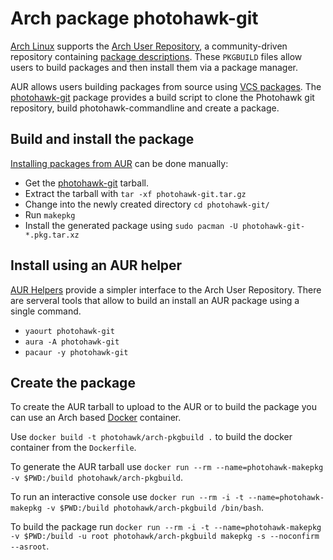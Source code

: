 # Arch package photohawk-git

[Arch Linux](https://www.archlinux.org/) supports the [Arch User Repository](https://aur.archlinux.org/), a community-driven repository containing [package descriptions](https://wiki.archlinux.org/index.php/PKGBUILD). These `PKGBUILD` files allow users to build packages and then install them via a package manager.

AUR allows users building packages from source using [VCS packages](https://wiki.archlinux.org/index.php/VCS_PKGBUILD_Guidelines). The [photohawk-git](https://aur.archlinux.org/packages/photohawk-git) package provides a build script to clone the Photohawk git repository, build photohawk-commandline and create a package.

## Build and install the package

[Installing packages from AUR](https://wiki.archlinux.org/index.php/AUR_User_Guidelines#Installing_packages) can be done manually:

* Get the [photohawk-git](https://aur.archlinux.org/packages/photohawk-git) tarball.
* Extract the tarball with `tar -xf photohawk-git.tar.gz`
* Change into the newly created directory `cd photohawk-git/`
* Run `makepkg`
* Install the generated package using `sudo pacman -U photohawk-git-*.pkg.tar.xz`

## Install using an AUR helper

[AUR Helpers](https://wiki.archlinux.org/index.php/AUR_helpers) provide a simpler interface to the Arch User Repository. There are serveral tools that allow to build an install an AUR package using a single command.

* `yaourt photohawk-git`
* `aura -A photohawk-git`
* `pacaur -y photohawk-git`

## Create the package

To create the AUR tarball to upload to the AUR or to build the package you can use an Arch based [Docker](https://www.docker.com/) container.

Use `docker build -t photohawk/arch-pkgbuild .` to build the docker container from the `Dockerfile`.

To generate the AUR tarball use `docker run --rm --name=photohawk-makepkg -v $PWD:/build photohawk/arch-pkgbuild`.

To run an interactive console use `docker run --rm -i -t --name=photohawk-makepkg -v $PWD:/build photohawk/arch-pkgbuild /bin/bash`.

To build the package run `docker run --rm -i -t --name=photohawk-makepkg -v $PWD:/build -u root photohawk/arch-pkgbuild makepkg -s --noconfirm --asroot`.
